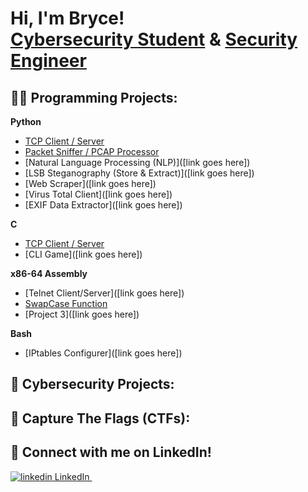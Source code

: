 <h1>Hi, I'm Bryce! <br/><a href="https://www.linkedin.com/in/brycethorpe/">Cybersecurity Student</a> & <a href="https://github.com/Surf-Wax">Security Engineer</a></h1> 

<h2>👨‍💻 Programming Projects:</h2>

<b>Python</b>
  - [TCP Client / Server](https://github.com/Surf-Wax/TCP-Client-Server-Python)
  - [Packet Sniffer / PCAP Processor](https://github.com/Surf-Wax/Packet-Sniffer-PCAP-Analyzer-Python)
  - [Natural Language Processing (NLP)]([link goes here])
  - [LSB Steganography (Store & Extract)]([link goes here])
  - [Web Scraper]([link goes here])
  - [Virus Total Client]([link goes here])
  - [EXIF Data Extractor]([link goes here])
 
<b>C</b>
  - [TCP Client / Server](https://github.com/Surf-Wax/TCP-Client-Server)
  - [CLI Game]([link goes here])

<b>x86-64 Assembly</b>
  - [Telnet Client/Server]([link goes here])
  - [SwapCase Function](https://github.com/Surf-Wax/SwapCase)
  - [Project 3]([link goes here])

<b>Bash</b>
  - [IPtables Configurer]([link goes here])


<h2>🔐 Cybersecurity Projects:</h2>

<h2>🚩 Capture The Flags (CTFs):</h2>

<h2> 🤳 Connect with me on LinkedIn!</h2>

<p>
  <a href="https://www.linkedin.com/in/brycethorpe/" rel="nofollow noreferrer">
    <img src="https://i.stack.imgur.com/gVE0j.png" alt="linkedin"> LinkedIn
  </a> &nbsp;
  </a>
</p>


<!--
**Surf-Wax/Surf-Wax** is a ✨ _special_ ✨ repository because its `README.md` (this file) appears on your GitHub profile.

Here are some ideas to get you started:

- 🔭 I’m currently working on ...
- 🌱 I’m currently learning ...
- 👯 I’m looking to collaborate on ...
- 🤔 I’m looking for help with ...
- 💬 Ask me about ...
- 📫 How to reach me: ...
- 😄 Pronouns: ...
- ⚡ Fun fact: ...
-->
